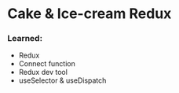 # Cake & Ice-cream Redux

### Learned:
* Redux
* Connect function
* Redux dev tool
* useSelector & useDispatch